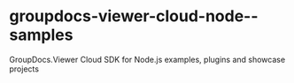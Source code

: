 # groupdocs-viewer-cloud-node--samples
GroupDocs.Viewer Cloud SDK for Node.js examples, plugins and showcase projects 
